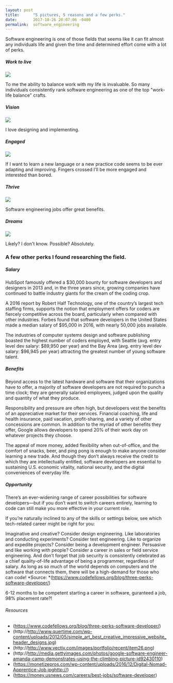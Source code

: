 ```yaml
---
layout: post
title:      "5 pictures, 5 reasons and a few perks."
date:       2017-10-26 20:07:06 -0400
permalink:  software_engineering
---
```


Software engineering is one of those fields that seems like it can fit almost any individuals life and given the time and determined effort come with a lot of perks.  

##### Work to live
![](https://www.dropbox.com/s/g45sgldyrqigzy8/Screen%20Shot%202017-11-16%20at%2010.42.48%20PM.png?dl=0http://)
 
 To me the ability to balance work with my life is invaluable.   So many individuals consistently rank software engineering as one of the top "work-life balance" crafts.   

##### Vision
![](http://http://www.quertime.com/wp-content/uploads/2012/05/simple_art_best_creative_impressive_website_header_designs.jpg)

I love designing and implementing. 

##### Engaged
![](http://http://www.vectiv.com/images/portfolio/recent/item26.png)

If I want to learn a new language or a new practice code seems to be ever adapting and improving.  Fingers crossed I'll be more engaged and interested than bored.

##### Thrive
![](http://http://media.gettyimages.com/photos/google-software-engineer-amanda-camp-demonstrates-using-the-climbing-picture-id92430110)

Software engineering jobs offer great benefits.

##### Dreams
![](https://monetizepros.com/wp-content/uploads/2016/12/Digital-Nomad-Apprentice-Job.jpghttp://)

Likely?  I don't know.  Possible? Absolutely.

###  A few other perks I found researching the field.
 
#####  Salary

HubSpot famously offered a $30,000 bounty for software developers and designers in 2013 and, in the three years since, growing companies have continued to battle industry giants for the cream of the coding crop.

A 2016 report by Robert Half Technology, one of the country’s largest tech staffing firms, supports the notion that employment offers for coders are fiercely competitive across the board, particularly when compared with other industries. Forbes found that software developers in the United States made a median salary of $95,000 in 2016, with nearly 50,000 jobs available.

The industries of computer systems design and software publishing boasted the highest number of coders employed, with Seattle (avg. entry level dev salary: $89,950 per year) and the Bay Area (avg. entry level dev salary: $96,945 per year) attracting the greatest number of young software talent.

##### Benefits

Beyond access to the latest hardware and software that their organizations have to offer, a majority of software developers are not required to punch a time clock; they are generally salaried employees, judged upon the quality and quantity of what they produce.

Responsibility and pressure are often high, but developers vest the benefits of an appreciative market for their services. Financial coaching, life and health insurance, paid vacation, profit-sharing, and a variety of other concessions are common. In addition to the myriad of other benefits they offer, Google allows developers to spend 20% of their work day on whatever projects they choose.

The appeal of more money, added flexibility when out-of-office, and the comfort of snacks, beer, and ping pong is enough to make anyone consider learning a new trade. And though they don’t always receive the credit to which they are intellectually entitled, software developers are essential to sustaining U.S. economic vitality, national security, and the digital conveniences of everyday life.

##### Opportunity

There’s an ever-widening range of career possibilities for software developers—but if you don’t want to switch careers entirely, learning to code can still make you more effective in your current role.

If you’re naturally inclined to any of the skills or settings below, see which tech-related career might be right for you:

Imaginative and creative? Consider design engineering.
Like laboratories and conducting experiments? Consider test engineering.
Like to organize and expedite projects? Consider being a development engineer.
Persuasive and like working with people? Consider a career in sales or field service engineering.
And don’t forget that job security is consistently celebrated as a chief quality-of-life advantage of being a programmer, regardless of salary. As long as so much of the world depends on computers and the software that connects them, there will be a high-demand for those who can code!
*Source: *(https://www.codefellows.org/blog/three-perks-software-developer/)

6-12 months to be competent starting a career in software, guranteed a job, 98% placement rate?!  


###### Resources
* (https://www.codefellows.org/blog/three-perks-software-developer/)
* (http://http://www.quertime.com/wp-content/uploads/2012/05/simple_art_best_creative_impressive_website_header_designs.jpg)
* (http://http://www.vectiv.com/images/portfolio/recent/item26.png)
* (http://http://media.gettyimages.com/photos/google-software-engineer-amanda-camp-demonstrates-using-the-climbing-picture-id92430110)
* (https://monetizepros.com/wp-content/uploads/2016/12/Digital-Nomad-Apprentice-Job.jpghttp://)
* (https://money.usnews.com/careers/best-jobs/software-developer)







 
 
